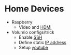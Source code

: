 # Home Devices

- Raspberry 
  - Video and [HDMI](hdmi.md)
- Volumio configs/trick
  - Enable [SSH](https://volumio.github.io/docs/User_Manual/SSH.html)
  - Define static [IP address](https://community.volumio.org/t/volumio-2-and-static-ip-addresses/3828/5)
  - Setup [youtube](volumio.md#YouTube)
